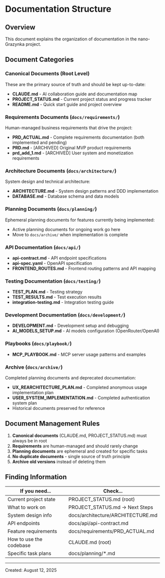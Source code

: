 # Documentation Structure

## Overview
This document explains the organization of documentation in the nano-Grazynka project.

## Document Categories

### Canonical Documents (Root Level)
These are the primary source of truth and should be kept up-to-date:

- **CLAUDE.md** - AI collaboration guide and documentation map
- **PROJECT_STATUS.md** - Current project status and progress tracker
- **README.md** - Quick start guide and project overview

### Requirements Documents (`docs/requirements/`)
Human-managed business requirements that drive the project:

- **PRD_ACTUAL.md** - Complete requirements documentation (both implemented and pending)
- **PRD.md** - [ARCHIVED] Original MVP product requirements
- **prd_add_1.md** - [ARCHIVED] User system and monetization requirements

### Architecture Documents (`docs/architecture/`)
System design and technical architecture:

- **ARCHITECTURE.md** - System design patterns and DDD implementation
- **DATABASE.md** - Database schema and data models

### Planning Documents (`docs/planning/`)
Ephemeral planning documents for features currently being implemented:

- Active planning documents for ongoing work go here
- Move to `docs/archive/` when implementation is complete

### API Documentation (`docs/api/`)
- **api-contract.md** - API endpoint specifications
- **api-spec.yaml** - OpenAPI specification
- **FRONTEND_ROUTES.md** - Frontend routing patterns and API mapping

### Testing Documentation (`docs/testing/`)
- **TEST_PLAN.md** - Testing strategy
- **TEST_RESULTS.md** - Test execution results
- **integration-testing.md** - Integration testing guide

### Development Documentation (`docs/development/`)
- **DEVELOPMENT.md** - Development setup and debugging
- **AI_MODELS_SETUP.md** - AI models configuration (OpenRouter/OpenAI)

### Playbooks (`docs/playbook/`)
- **MCP_PLAYBOOK.md** - MCP server usage patterns and examples

### Archive (`docs/archive/`)
Completed planning documents and deprecated documentation:

- **UX_REARCHITECTURE_PLAN.md** - Completed anonymous usage implementation plan
- **USER_SYSTEM_IMPLEMENTATION.md** - Completed authentication system plan
- Historical documents preserved for reference

## Document Management Rules

1. **Canonical documents** (CLAUDE.md, PROJECT_STATUS.md) must always be in root
2. **Requirements** are human-managed and should rarely change
3. **Planning documents** are ephemeral and created for specific tasks
4. **No duplicate documents** - single source of truth principle
5. **Archive old versions** instead of deleting them

## Finding Information

| If you need... | Check... |
|----------------|----------|
| Current project state | PROJECT_STATUS.md (root) |
| What to work on | PROJECT_STATUS.md → Next Steps |
| System design info | docs/architecture/ARCHITECTURE.md |
| API endpoints | docs/api/api-contract.md |
| Feature requirements | docs/requirements/PRD_ACTUAL.md |
| How to use the codebase | CLAUDE.md (root) |
| Specific task plans | docs/planning/*.md |

---
Created: August 12, 2025
